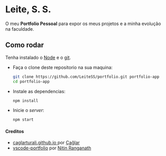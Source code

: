 # Leite, S. S.
O meu **Portfolio Pessoal** para expor os meus projetos e a minha evolução na faculdade.

## Como rodar
Tenha instalado o [Node](https://nodejs.org/en/) e o [git](https://git-scm.com/).

- Faça o clone deste repositorio na sua maquina:

  ```bash
  git clone https://github.com/LeiteSS/portfolio.git portfolio-app
  cd portfolio-app
  ```

- Instale as dependencias:

  ```bash
  npm install
  ```

- Inicie o *server*:

  ```bash
  npm start
  ```

#### Creditos
- [caglarturali.github.io
](https://github.com/caglarturali/caglarturali.github.io) por [Çağlar](https://github.com/caglarturali)
- [vscode-portfolio](https://github.com/itsnitinr/vscode-portfolio) por [Nitin Ranganath](https://github.com/itsnitinr)

